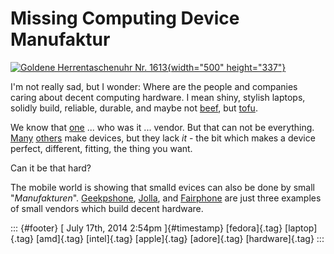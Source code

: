 Missing Computing Device Manufaktur
===================================

[![Goldene Herrentaschenuhr Nr.
1613](https://farm4.staticflickr.com/3262/3147972112_3cdd42a3b7.jpg){width="500"
height="337"}](https://www.flickr.com/photos/marcelschrom/3147972112/ "Goldene Herrentaschenuhr Nr. 1613 von MarcelS bei Flickr")

I'm not really sad, but I wonder: Where are the people and companies
caring about decent computing hardware. I mean shiny, stylish laptops,
solidly build, reliable, durable, and maybe not
[beef](http://www.intel.cmo), but [tofu](http://www.amd.com).

We know that [one](http://www.apple.com) ... who was it ... vendor. But
that can not be everything. [Many](http://www.samsung.com)
[others](http://www.lenovo.com) make devices, but they lack *it* - the
bit which makes a device perfect, different, fitting, the thing you
want.

Can it be that hard?

The mobile world is showing that smalld evices can also be done by small
"*Manufakturen*". [Geekpshone](http://www.geeksphone.com),
[Jolla](http://www.jolla.com), and [Fairphone](http://www.fairphone.com)
are just three examples of small vendors which build decent hardware.

::: {#footer}
[ July 17th, 2014 2:54pm ]{#timestamp} [fedora]{.tag} [laptop]{.tag}
[amd]{.tag} [intel]{.tag} [apple]{.tag} [adore]{.tag} [hardware]{.tag}
:::
